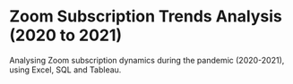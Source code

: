 # Zoom Subscription Trends Analysis (2020 to 2021)
Analysing Zoom subscription dynamics during the pandemic (2020-2021), using Excel, SQL and Tableau.







